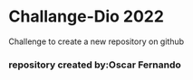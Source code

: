 # Challange-Dio 2022 #
Challenge to create a new repository on github

### repository created by:Oscar Fernando
